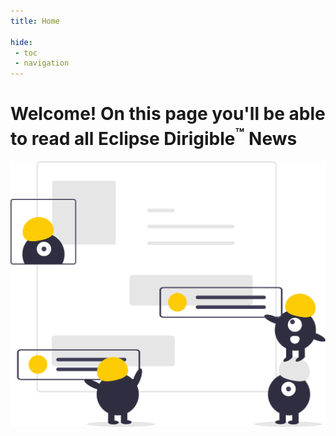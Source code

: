 ```yaml
---
title: Home

hide: 
 - toc
 - navigation
---
```


Welcome! On this page you'll be able to read all Eclipse Dirigible<sup>&trade;</sup> News
===

![News Image](images/news.svg)
